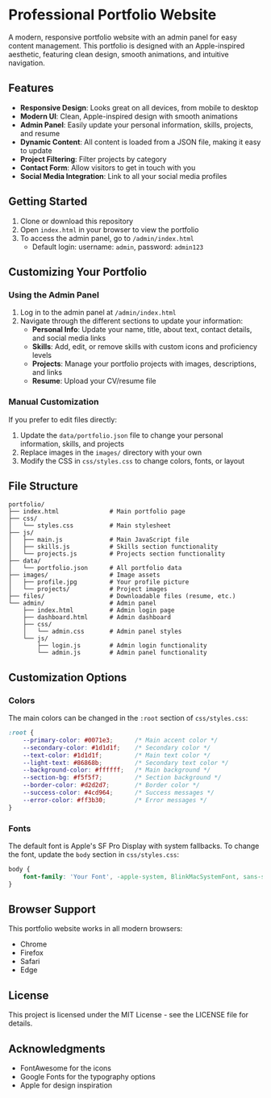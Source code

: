 # Professional Portfolio Website

A modern, responsive portfolio website with an admin panel for easy content management. This portfolio is designed with an Apple-inspired aesthetic, featuring clean design, smooth animations, and intuitive navigation.

## Features

- **Responsive Design**: Looks great on all devices, from mobile to desktop
- **Modern UI**: Clean, Apple-inspired design with smooth animations
- **Admin Panel**: Easily update your personal information, skills, projects, and resume
- **Dynamic Content**: All content is loaded from a JSON file, making it easy to update
- **Project Filtering**: Filter projects by category
- **Contact Form**: Allow visitors to get in touch with you
- **Social Media Integration**: Link to all your social media profiles

## Getting Started

1. Clone or download this repository
2. Open `index.html` in your browser to view the portfolio
3. To access the admin panel, go to `/admin/index.html`
   - Default login: username: `admin`, password: `admin123`

## Customizing Your Portfolio

### Using the Admin Panel

1. Log in to the admin panel at `/admin/index.html`
2. Navigate through the different sections to update your information:
   - **Personal Info**: Update your name, title, about text, contact details, and social media links
   - **Skills**: Add, edit, or remove skills with custom icons and proficiency levels
   - **Projects**: Manage your portfolio projects with images, descriptions, and links
   - **Resume**: Upload your CV/resume file

### Manual Customization

If you prefer to edit files directly:

1. Update the `data/portfolio.json` file to change your personal information, skills, and projects
2. Replace images in the `images/` directory with your own
3. Modify the CSS in `css/styles.css` to change colors, fonts, or layout

## File Structure

```
portfolio/
├── index.html              # Main portfolio page
├── css/
│   └── styles.css          # Main stylesheet
├── js/
│   ├── main.js             # Main JavaScript file
│   ├── skills.js           # Skills section functionality
│   └── projects.js         # Projects section functionality
├── data/
│   └── portfolio.json      # All portfolio data
├── images/                 # Image assets
│   ├── profile.jpg         # Your profile picture
│   └── projects/           # Project images
├── files/                  # Downloadable files (resume, etc.)
└── admin/                  # Admin panel
    ├── index.html          # Admin login page
    ├── dashboard.html      # Admin dashboard
    ├── css/
    │   └── admin.css       # Admin panel styles
    └── js/
        ├── login.js        # Admin login functionality
        └── admin.js        # Admin panel functionality
```

## Customization Options

### Colors

The main colors can be changed in the `:root` section of `css/styles.css`:

```css
:root {
    --primary-color: #0071e3;      /* Main accent color */
    --secondary-color: #1d1d1f;    /* Secondary color */
    --text-color: #1d1d1f;         /* Main text color */
    --light-text: #86868b;         /* Secondary text color */
    --background-color: #ffffff;   /* Main background */
    --section-bg: #f5f5f7;         /* Section background */
    --border-color: #d2d2d7;       /* Border color */
    --success-color: #4cd964;      /* Success messages */
    --error-color: #ff3b30;        /* Error messages */
}
```

### Fonts

The default font is Apple's SF Pro Display with system fallbacks. To change the font, update the `body` section in `css/styles.css`:

```css
body {
    font-family: 'Your Font', -apple-system, BlinkMacSystemFont, sans-serif;
}
```

## Browser Support

This portfolio website works in all modern browsers:

- Chrome
- Firefox
- Safari
- Edge

## License

This project is licensed under the MIT License - see the LICENSE file for details.

## Acknowledgments

- FontAwesome for the icons
- Google Fonts for the typography options
- Apple for design inspiration 